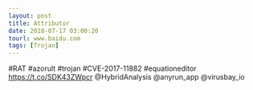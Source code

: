 ```yaml
---
layout: post
title: Attributor
date: 2018-07-17 03:00:20
tourl: www.baidu.com
tags: [Trojan]
---
```

#RAT #azorult #trojan #CVE-2017-11882 #equationeditor 
https://t.co/SDK43ZWpcr
@HybridAnalysis @anyrun_app @virusbay_io